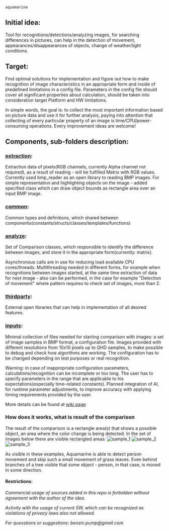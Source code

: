 ` aquamarine `

## Initial idea:
Tool for recognitions/detections/analyzing images, for searching differences in pictures, can help in the detection of movement, appearances/disappearances of objects, change of weather/light conditions.

## Target: 
Find optimal solutions for implementation and figure out how to make recognition of image characteristics in an appropriate form and inside of predefined limitations in a config file. Parameters in the config file should cover all significant properties about calculation, should be taken into consideration target Platform and HW limitations.

In simple words, the goal is: to collect the most important information based on picture data and use it for further analysis, paying into attention that collecting of every particular property of an image is time/CPU/power-consuming operations. Every improvement ideas are welcome!

## Components, sub-folders description:

### [extraction](https://github.com/MaksymT17/aquamarine/tree/master/extraction):
Extraction data of pixels(RGB channels, currently Alpha channel not required), as a result of reading - will be fulfilled Matrix with RGB values. Currently used bmp_reader as an open library to reading BMP images. For simple representation and highlighting objects on the image - added specified class which can draw object bounds as rectangle area over an input BMP image.

### [common](https://github.com/MaksymT17/aquamarine/tree/master/common):
Common types and definitions, which shared between components(constants/structs/classes/templates/functions)

### [analyze](https://github.com/MaksymT17/aquamarine/tree/master/analyze):
Set of Comparison classes, which responsible to identify the difference between images, and store it in the appropriate form(currently: matrix).

Asynchronous calls are in use for reducing load available CPU cores/threads. Multithreading needed in different forms, for example when recognitions between images started, at the same time extraction of data for next image - also can be performed, in the case for example "Detection of movement" where pattern requires to check set of images, more than 2.

### [thirdparty](https://github.com/MaksymT17/aquamarine/tree/master/thirdparty):
External open libraries that can help in implementation of all desired features.

### [inputs](https://github.com/MaksymT17/aquamarine/tree/master/inputs):
Minimal collection of files needed for starting comparison with images: a set of image samples in BMP format, a configuration file. Images provided with different resolutions from 10x10 pixels up to QHD samples, to make possible to debug and check how algorithms are working. The configuration has to be changed depending on test purposes or real recognition. 

Warning: in case of inappropriate configuration parameters, calculations/recognition can be incomplete or too long. The user has to specify parameters in the range that are applicable to his expectations(especially time-related constants). Planned integration of AI, for runtime parameter adjustments, to improve accuracy with applying timing requirements provided by the user.


More details can be found at [wiki page](https://github.com/MaksymT17/aquamarine/wiki)


### How does it works, what is result of the comparison
The result of the comparison is a rectangle area(s) that shows a possible object, an area where the color change is being detected.
In the set of images below there are visible rectangled areas:
![sample_1](https://github.com/MaksymT17/aquamarine/blob/master/inputs/7compare_result.png)
![sample_2](https://github.com/MaksymT17/aquamarine/blob/master/inputs/6compare_result.BMP)
![sample_3](https://github.com/MaksymT17/aquamarine/blob/master/inputs/11compare_result.png)


As visible in these examples, Aquamarine is able to detect person movement and skip such a small movement of grass leaves. Even behind branches of a tree visible that some object - person, in that case, is moved in some direction.

#### Restrictions:
_Commercial usage of sources added in this repo is forbidden without agreement with the author of the idea._

_Activity with the usage of current SW, which can be recognized as violations of privacy laws also not allowed._

_For quesstions or suggestions: benzin.pump@gmail.com_
